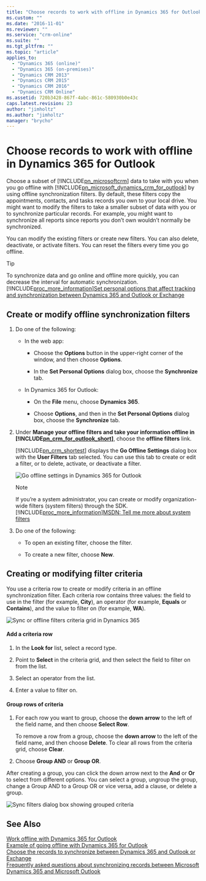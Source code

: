 ```yaml
---
title: "Choose records to work with offline in Dynamics 365 for Outlook | MicrosoftDocs"
ms.custom: ""
ms.date: "2016-11-01"
ms.reviewer: ""
ms.service: "crm-online"
ms.suite: ""
ms.tgt_pltfrm: ""
ms.topic: "article"
applies_to: 
  - "Dynamics 365 (online)"
  - "Dynamics 365 (on-premises)"
  - "Dynamics CRM 2013"
  - "Dynamics CRM 2015"
  - "Dynamics CRM 2016"
  - "Dynamics CRM Online"
ms.assetid: 720b3428-867f-4abc-861c-580930b0e43c
caps.latest.revision: 23
author: "jimholtz"
ms.author: "jimholtz"
manager: "brycho"
---
```

# Choose records to work with offline in Dynamics 365 for Outlook
Choose a subset of [!INCLUDE[pn_microsoftcrm](../../includes/pn-microsoftcrm.md)] data to take with you when you go offline with [!INCLUDE[pn_microsoft_dynamics_crm_for_outlook](../../includes/pn-microsoft-dynamics-crm-for-outlook.md)] by using offline synchronization filters. By default, these filters copy the appointments, contacts, and tasks records you own to your local drive. You might want to modify the filters to take a smaller subset of data with you or to synchronize particular records. For example, you might want to synchronize all reports since reports you don’t own wouldn’t normally be synchronized.  
  
 You can modify the existing filters or create new filters. You can also delete, deactivate, or activate filters. You can reset the filters every time you go offline.  
  
> [!TIP]
>  To synchronize data and go online and offline more quickly, you can decrease the interval for automatic synchronization. [!INCLUDE[proc_more_information](../../includes/proc-more-information.md)][Set personal options that affect tracking and synchronization between Dynamics 365 and Outlook or Exchange](set-personal-options-affect-tracking-synchronization-exchange.md)  
  
## Create or modify offline synchronization filters  
  
1.  Do one of the following:  
  
    -   In the web app:  
  
        -   Choose the  **Options** button  in the upper-right corner of the window, and then choose **Options**.  
  
        -   In the **Set Personal Options** dialog box, choose the **Synchronize** tab.  
  
    -   In Dynamics 365 for Outlook:  
  
        -   On the **File** menu, choose **Dynamics 365**.  
  
        -   Choose **Options**, and then in the **Set Personal Options** dialog box, choose the **Synchronize** tab.  
  
2.  Under **Manage your offline filters and take your information offline in [!INCLUDE[pn_crm_for_outlook_short](../../includes/pn-crm-for-outlook-short.md)]**, choose the **offline filters** link.  
  
     [!INCLUDE[pn_crm_shortest](../../includes/pn-crm-shortest.md)] displays the **Go Offline Settings** dialog box with the **User Filters** tab selected. You can use this tab to create or edit a filter, or to delete, activate, or deactivate a filter.  
  
     ![Go offline settings in Dynamics 365 for Outlook](media/crmforoutlook-offline-sync-filters.png "Go offline settings in Dynamics 365 for Outlook")  
  
    > [!NOTE]
    >  If you’re a system administrator, you can create or modify organization-wide filters (system filters) through the SDK. [!INCLUDE[proc_more_information](../../includes/proc-more-information.md)][MSDN: Tell me more about system filters](https://msdn.microsoft.com/library/gg328205.aspx)  
  
3.  Do one of the following:  
  
    -   To open an existing filter, choose the filter.  
  
    -   To create a new filter, choose **New**.  
  
## Creating or modifying filter criteria  
 You use a criteria row to create or modify criteria in an offline synchronization filter. Each criteria row contains three values: the field to use in the filter (for example, **City**), an operator (for example, **Equals** or **Contains**), and the value to filter on (for example, **WA**).  
  
 ![Sync or offline filters criteria grid in Dynamics 365](media/sync-filters-criteria-row.png "Sync or offline filters criteria grid in Dynamics 365")  
  
#### Add a criteria row  
  
1.  In the **Look for** list, select a record type.  
  
2.  Point to **Select** in the criteria grid, and then select the field to filter on from the list.  
  
3.  Select an operator from the list.  
  
4.  Enter a value to filter on.  
  
#### Group rows of criteria  
  
1.  For each row you want to group, choose the **down arrow** to the left of the field name, and then choose **Select Row**.  
  
     To remove a row from a group, choose the **down arrow** to the left of the field name, and then choose **Delete**. To clear all rows from the criteria grid, choose **Clear**.  
  
2.  Choose **Group AND** or **Group OR**.  
  
 After creating a group, you can click the down arrow next to the **And** or **Or** to select from different options. You can select a group, ungroup the group, change a Group AND to a Group OR or vice versa, add a clause, or delete a group.  
  
 ![Sync filters dialog box showing grouped criteria](media/sync-filters-group-criteria.png "Sync filters dialog box showing grouped criteria")  
  
## See Also  
 [Work offline with Dynamics 365 for Outlook](work-offline-dynamics-365-outlook.md)   
 [Example of going offline with Dynamics 365 for Outlook](example-going-offline.md)   
 [Choose the records to synchronize between Dynamics 365 and Outlook or Exchange](choose-records-synchronize-exchange.md)   
 [Frequently asked questions about synchronizing records between Microsoft Dynamics 365 and Microsoft Outlook](frequently-asked-questions-synchronizing-records.md)